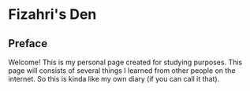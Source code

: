 # Fizahri's Den
## Preface
Welcome! This is my personal page created for studying purposes. This page will consists of several things I learned from other people on the internet. So this is kinda like my own diary (if you can call it that).
